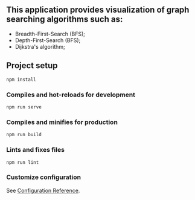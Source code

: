 ## This application provides visualization of graph searching algorithms such as:
 - Breadth-First-Search (BFS);
 - Depth-First-Search (BFS);
 - Dijkstra's algorithm;

## Project setup
```
npm install
```

### Compiles and hot-reloads for development
```
npm run serve
```

### Compiles and minifies for production
```
npm run build
```

### Lints and fixes files
```
npm run lint
```

### Customize configuration
See [Configuration Reference](https://cli.vuejs.org/config/).
